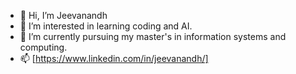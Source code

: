 - 👋 Hi, I’m Jeevanandh
- 👀 I’m interested in learning coding and AI.
- 🌱 I’m currently pursuing my master's in information systems and computing.
- 📫 [https://www.linkedin.com/in/jeevanandh/]

<!---
Jeevanandh007/Jeevanandh007 is a ✨ special ✨ repository because its `README.md` (this file) appears on your GitHub profile.
You can click the Preview link to take a look at your changes.
--->
